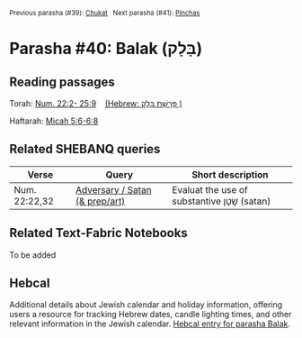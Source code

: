 <sup>Previous parasha (#39): <a href="../39%20-%20Chukat/README.md#start">Chukat</a> &nbsp;&nbsp;Next parasha (#41): <a href="../41%20-%20Pinchas/README.md#start">Pinchas</a></sup>

# Parasha #40: Balak (בָּלָק)

## Reading passages

Torah: [Num. 22:2- 25:9](https://www.stepbible.org/?q=version=NASB2020|reference=Num.22:2-25:9&options=HNVUG) &nbsp;&nbsp; [(Hebrew: פָּרָשַׁת בָּלָק
)](https://tikkun.io/#/p/balak)<br>

Haftarah: 
[Micah 5:6-6:8](https://www.stepbible.org/?q=version=NASB2020|reference=Mic.5:6-6:8&options=HNVUG)


## Related SHEBANQ queries

Verse | Query | Short description
--- | --- | --- 
Num. 22:22,32 | [Adversary / Satan (& prep/art)](https://shebanq.ancient-data.org/hebrew/queries?goto=6626&page=1&mr=r&qw=q) | Evaluat the use of substantive שָׂטָן (satan)


## Related Text-Fabric Notebooks

To be added

## Hebcal

Additional details about Jewish calendar and holiday information, offering users a resource for tracking Hebrew dates, candle lighting times, and other relevant information in the Jewish calendar. [Hebcal entry for parasha Balak](https://www.hebcal.com/sedrot/balak).

